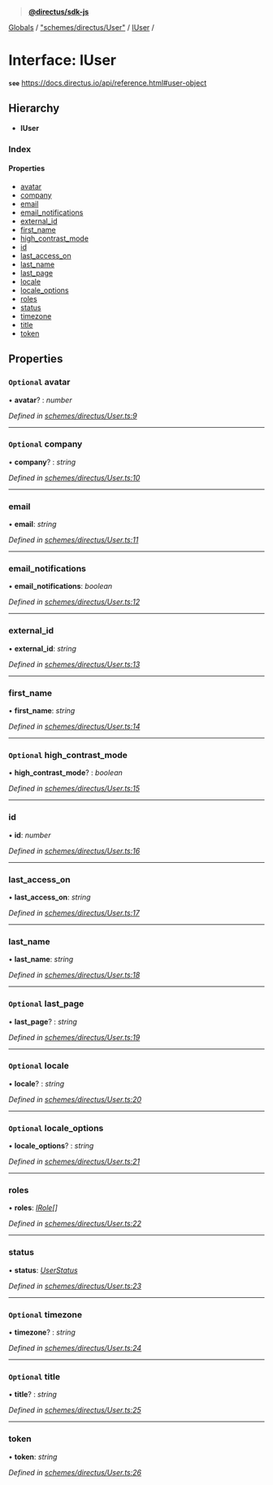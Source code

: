 > **[@directus/sdk-js](../README.md)**

[Globals](../README.md) / ["schemes/directus/User"](../modules/_schemes_directus_user_.md) / [IUser](_schemes_directus_user_.iuser.md) /

# Interface: IUser

**`see`** https://docs.directus.io/api/reference.html#user-object

## Hierarchy

* **IUser**

### Index

#### Properties

* [avatar](_schemes_directus_user_.iuser.md#optional-avatar)
* [company](_schemes_directus_user_.iuser.md#optional-company)
* [email](_schemes_directus_user_.iuser.md#email)
* [email_notifications](_schemes_directus_user_.iuser.md#email_notifications)
* [external_id](_schemes_directus_user_.iuser.md#external_id)
* [first_name](_schemes_directus_user_.iuser.md#first_name)
* [high_contrast_mode](_schemes_directus_user_.iuser.md#optional-high_contrast_mode)
* [id](_schemes_directus_user_.iuser.md#id)
* [last_access_on](_schemes_directus_user_.iuser.md#last_access_on)
* [last_name](_schemes_directus_user_.iuser.md#last_name)
* [last_page](_schemes_directus_user_.iuser.md#optional-last_page)
* [locale](_schemes_directus_user_.iuser.md#optional-locale)
* [locale_options](_schemes_directus_user_.iuser.md#optional-locale_options)
* [roles](_schemes_directus_user_.iuser.md#roles)
* [status](_schemes_directus_user_.iuser.md#status)
* [timezone](_schemes_directus_user_.iuser.md#optional-timezone)
* [title](_schemes_directus_user_.iuser.md#optional-title)
* [token](_schemes_directus_user_.iuser.md#token)

## Properties

### `Optional` avatar

• **avatar**? : *number*

*Defined in [schemes/directus/User.ts:9](https://github.com/direcuts/sdk-js/tree/master/schemes/directus/User.ts#L9)*

___

### `Optional` company

• **company**? : *string*

*Defined in [schemes/directus/User.ts:10](https://github.com/direcuts/sdk-js/tree/master/schemes/directus/User.ts#L10)*

___

###  email

• **email**: *string*

*Defined in [schemes/directus/User.ts:11](https://github.com/direcuts/sdk-js/tree/master/schemes/directus/User.ts#L11)*

___

###  email_notifications

• **email_notifications**: *boolean*

*Defined in [schemes/directus/User.ts:12](https://github.com/direcuts/sdk-js/tree/master/schemes/directus/User.ts#L12)*

___

###  external_id

• **external_id**: *string*

*Defined in [schemes/directus/User.ts:13](https://github.com/direcuts/sdk-js/tree/master/schemes/directus/User.ts#L13)*

___

###  first_name

• **first_name**: *string*

*Defined in [schemes/directus/User.ts:14](https://github.com/direcuts/sdk-js/tree/master/schemes/directus/User.ts#L14)*

___

### `Optional` high_contrast_mode

• **high_contrast_mode**? : *boolean*

*Defined in [schemes/directus/User.ts:15](https://github.com/direcuts/sdk-js/tree/master/schemes/directus/User.ts#L15)*

___

###  id

• **id**: *number*

*Defined in [schemes/directus/User.ts:16](https://github.com/direcuts/sdk-js/tree/master/schemes/directus/User.ts#L16)*

___

###  last_access_on

• **last_access_on**: *string*

*Defined in [schemes/directus/User.ts:17](https://github.com/direcuts/sdk-js/tree/master/schemes/directus/User.ts#L17)*

___

###  last_name

• **last_name**: *string*

*Defined in [schemes/directus/User.ts:18](https://github.com/direcuts/sdk-js/tree/master/schemes/directus/User.ts#L18)*

___

### `Optional` last_page

• **last_page**? : *string*

*Defined in [schemes/directus/User.ts:19](https://github.com/direcuts/sdk-js/tree/master/schemes/directus/User.ts#L19)*

___

### `Optional` locale

• **locale**? : *string*

*Defined in [schemes/directus/User.ts:20](https://github.com/direcuts/sdk-js/tree/master/schemes/directus/User.ts#L20)*

___

### `Optional` locale_options

• **locale_options**? : *string*

*Defined in [schemes/directus/User.ts:21](https://github.com/direcuts/sdk-js/tree/master/schemes/directus/User.ts#L21)*

___

###  roles

• **roles**: *[IRole](_schemes_directus_role_.irole.md)[]*

*Defined in [schemes/directus/User.ts:22](https://github.com/direcuts/sdk-js/tree/master/schemes/directus/User.ts#L22)*

___

###  status

• **status**: *[UserStatus](../modules/_schemes_directus_user_.md#userstatus)*

*Defined in [schemes/directus/User.ts:23](https://github.com/direcuts/sdk-js/tree/master/schemes/directus/User.ts#L23)*

___

### `Optional` timezone

• **timezone**? : *string*

*Defined in [schemes/directus/User.ts:24](https://github.com/direcuts/sdk-js/tree/master/schemes/directus/User.ts#L24)*

___

### `Optional` title

• **title**? : *string*

*Defined in [schemes/directus/User.ts:25](https://github.com/direcuts/sdk-js/tree/master/schemes/directus/User.ts#L25)*

___

###  token

• **token**: *string*

*Defined in [schemes/directus/User.ts:26](https://github.com/direcuts/sdk-js/tree/master/schemes/directus/User.ts#L26)*